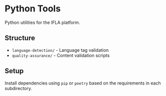 # Python Tools

Python utilities for the IFLA platform.

## Structure

- `language-detection/` - Language tag validation
- `quality-assurance/` - Content validation scripts

## Setup

Install dependencies using `pip` or `poetry` based on the requirements in each subdirectory.